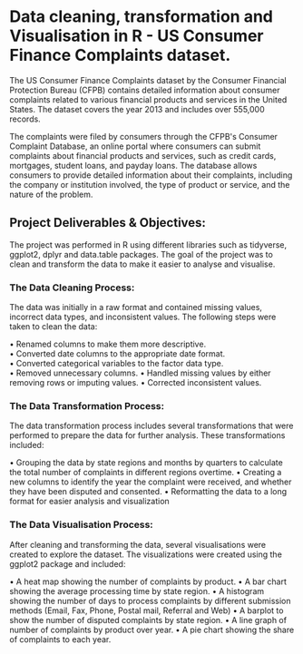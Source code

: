# Data cleaning, transformation and Visualisation in R - US Consumer Finance Complaints dataset.


The US Consumer Finance Complaints dataset by the Consumer Financial Protection Bureau (CFPB) contains detailed information about consumer complaints related to various financial products and services in the United States. The dataset covers the year 2013 and includes over 555,000 records.

The complaints were filed by consumers through the CFPB's Consumer Complaint Database, an online portal where consumers can submit complaints about financial products and services, such as credit cards, mortgages, student loans, and payday loans. The database allows consumers to provide detailed information about their complaints, including the company or institution involved, the type of product or service, and the nature of the problem.

## Project Deliverables & Objectives: 

The project was performed in R using different libraries such as tidyverse, ggplot2, dplyr and data.table packages. The goal of the project was to clean and transform the data to make it easier to analyse and visualise.

### The Data Cleaning Process: 

The data was initially in a raw format and contained missing values, incorrect data types, and inconsistent values. The following steps were taken to clean the data:

• Renamed columns to make them more descriptive.
<br />
• Converted date columns to the appropriate date format.
<br />
• Converted categorical variables to the factor data type.
<br />
• Removed unnecessary columns.
• Handled missing values by either removing rows or imputing values.
• Corrected inconsistent values.

### The Data Transformation Process:
The data transformation process includes several transformations that were performed to prepare the data for further analysis. These transformations included:

• Grouping the data by state regions and months by quarters to calculate the total number of complaints in different regions overtime. 
• Creating a new columns to identify the year the complaint were received, and whether they have been disputed and consented. 
• Reformatting the data to a long format for easier analysis and visualization

### The Data Visualisation Process:
After cleaning  and transforming the data, several visualisations were created to explore the dataset. The visualizations were created using the ggplot2 package and included:

• A heat map showing the number of complaints by product.
• A bar chart showing the average processing time by state region.
• A histogram showing the number of days to process complaints by different submission methods (Email, Fax, Phone, Postal mail, Referral and Web)
• A barplot to show the number of disputed complaints by state region. 
• A line graph of number of complaints by product over year.
• A pie chart showing the share of complaints to each year. 
